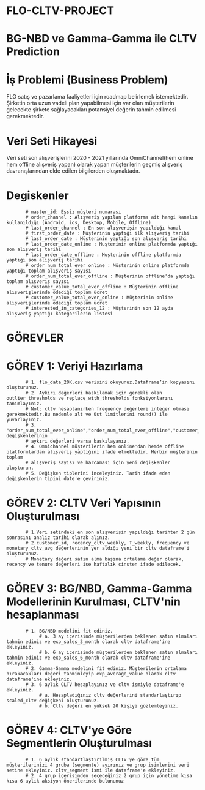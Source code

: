 # FLO-CLTV-PROJECT
# BG-NBD ve Gamma-Gamma ile CLTV Prediction

# İş Problemi (Business Problem)
FLO satış ve pazarlama faaliyetleri için roadmap belirlemek istemektedir. Şirketin orta uzun vadeli plan yapabilmesi için var olan müşterilerin gelecekte şirkete sağlayacakları potansiyel değerin tahmin edilmesi gerekmektedir.

# Veri Seti Hikayesi
Veri seti son alışverişlerini 2020 - 2021 yıllarında OmniChannel(hem online hem offline alışveriş yapan) olarak yapan müşterilerin geçmiş alışveriş davranışlarından elde edilen bilgilerden oluşmaktadır.

# Degiskenler
           # master_id: Eşsiz müşteri numarası
           # order_channel : Alışveriş yapılan platforma ait hangi kanalın kullanıldığı (Android, ios, Desktop, Mobile, Offline)
           # last_order_channel : En son alışverişin yapıldığı kanal
           # first_order_date : Müşterinin yaptığı ilk alışveriş tarihi
           # last_order_date : Müşterinin yaptığı son alışveriş tarihi
           # last_order_date_online : Muşterinin online platformda yaptığı son alışveriş tarihi
           # last_order_date_offline : Muşterinin offline platformda yaptığı son alışveriş tarihi
           # order_num_total_ever_online : Müşterinin online platformda yaptığı toplam alışveriş sayısı
           # order_num_total_ever_offline : Müşterinin offline'da yaptığı toplam alışveriş sayısı
           # customer_value_total_ever_offline : Müşterinin offline alışverişlerinde ödediği toplam ücret
           # customer_value_total_ever_online : Müşterinin online alışverişlerinde ödediği toplam ücret
           # interested_in_categories_12 : Müşterinin son 12 ayda alışveriş yaptığı kategorilerin listesi


# GÖREVLER

# GÖREV 1: Veriyi Hazırlama
           # 1. flo_data_20K.csv verisini okuyunuz.Dataframe’in kopyasını oluşturunuz.
           # 2. Aykırı değerleri baskılamak için gerekli olan outlier_thresholds ve replace_with_thresholds fonksiyonlarını tanımlayınız.
           # Not: cltv hesaplanırken frequency değerleri integer olması gerekmektedir.Bu nedenle alt ve üst limitlerini round() ile yuvarlayınız.
           # 3. "order_num_total_ever_online","order_num_total_ever_offline","customer_value_total_ever_offline","customer_value_total_ever_online" değişkenlerinin
           # aykırı değerleri varsa baskılayanız.
           # 4. Omnichannel müşterilerin hem online'dan hemde offline platformlardan alışveriş yaptığını ifade etmektedir. Herbir müşterinin toplam
           # alışveriş sayısı ve harcaması için yeni değişkenler oluşturun.
           # 5. Değişken tiplerini inceleyiniz. Tarih ifade eden değişkenlerin tipini date'e çeviriniz.

# GÖREV 2: CLTV Veri Yapısının Oluşturulması
           # 1.Veri setindeki en son alışverişin yapıldığı tarihten 2 gün sonrasını analiz tarihi olarak alınız.
           # 2.customer_id, recency_cltv_weekly, T_weekly, frequency ve monetary_cltv_avg değerlerinin yer aldığı yeni bir cltv dataframe'i oluşturunuz.
           # Monetary değeri satın alma başına ortalama değer olarak, recency ve tenure değerleri ise haftalık cinsten ifade edilecek.


# GÖREV 3: BG/NBD, Gamma-Gamma Modellerinin Kurulması, CLTV'nin hesaplanması
           # 1. BG/NBD modelini fit ediniz.
                # a. 3 ay içerisinde müşterilerden beklenen satın almaları tahmin ediniz ve exp_sales_3_month olarak cltv dataframe'ine ekleyiniz.
                # b. 6 ay içerisinde müşterilerden beklenen satın almaları tahmin ediniz ve exp_sales_6_month olarak cltv dataframe'ine ekleyiniz.
           # 2. Gamma-Gamma modelini fit ediniz. Müşterilerin ortalama bırakacakları değeri tahminleyip exp_average_value olarak cltv dataframe'ine ekleyiniz.
           # 3. 6 aylık CLTV hesaplayınız ve cltv ismiyle dataframe'e ekleyiniz.
                # a. Hesapladığınız cltv değerlerini standarlaştırıp scaled_cltv değişkeni oluşturunuz.
                # b. Cltv değeri en yüksek 20 kişiyi gözlemleyiniz.

# GÖREV 4: CLTV'ye Göre Segmentlerin Oluşturulması
           # 1. 6 aylık standartlaştırılmış CLTV'ye göre tüm müşterilerinizi 4 gruba (segmente) ayırınız ve grup isimlerini veri setine ekleyiniz. cltv_segment ismi ile dataframe'e ekleyiniz.
           # 2. 4 grup içerisinden seçeceğiniz 2 grup için yönetime kısa kısa 6 aylık aksiyon önerilerinde bulununuz
